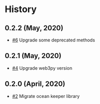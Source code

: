 History
=======

0.2.2 (May, 2020)
-------------------------
* [#6](https://github.com/keyko-io/contracts-lib-py/pull/6) Upgrade some deprecated methods

0.2.1 (May, 2020)
-------------------------
* [#4](https://github.com/keyko-io/contracts-lib-py/issues/4) Upgrade web3py version


0.2.0 (April, 2020)
-------------------------

* [#2](https://github.com/keyko-io/contracts-lib-py/issues/2) Migrate ocean keeper library
